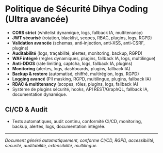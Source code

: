 # Politique de Sécurité Dihya Coding (Ultra avancée)

- **CORS strict** (whitelist dynamique, logs, fallback IA, multitenancy)
- **JWT sécurisé** (rotation, blacklist, scopes, RBAC, plugins, logs, RGPD)
- **Validation avancée** (schemas, anti-injection, anti-XSS, anti-CSRF, plugins)
- **Auditabilité** (logs, traçabilité, alertes, monitoring, backup, RGPD)
- **WAF intégré** (règles dynamiques, plugins, fallback IA, logs, multilingue)
- **Anti-DDOS** (rate limiting, captcha, logs, fallback IA, plugins)
- **Monitoring** (alertes, logs, dashboards, plugins, fallback IA)
- **Backup & restore** (automatisé, chiffré, multirégion, logs, RGPD)
- **Logging avancé** (PII masking, RGPD, multilingue, plugins, fallback IA)
- **RBAC & multitenancy** (scopes, rôles, plugins, logs, fallback IA)
- Système de plugins sécurité, hooks, API REST/GraphQL, fallback IA, documentation dynamique.

## CI/CD & Audit
- Tests automatiques, audit continu, conformité CI/CD, monitoring, backup, alertes, logs, documentation intégrée.

---

*Document généré automatiquement, conforme CI/CD, RGPD, accessibilité, sécurité, auditabilité, extensibilité, multilingue.*
